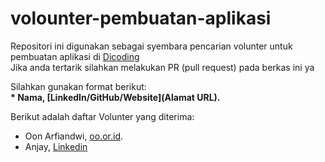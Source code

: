 # volounter-pembuatan-aplikasi
Repositori ini digunakan sebagai syembara pencarian volunter untuk pembuatan aplikasi di [Dicoding](www.dicoding.com)<br>
Jika anda tertarik silahkan melakukan PR (pull request) pada berkas ini ya<br>

Silahkan gunakan format berikut: <br>
**\* Nama, [LinkedIn/GitHub/Website](Alamat URL).** 

Berikut adalah daftar Volunter yang diterima:
* Oon Arfiandwi, [oo.or.id](https://oo.or.id).
* Anjay, [Linkedin](www.linkedin.com)
